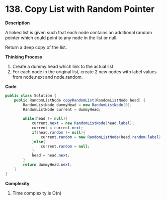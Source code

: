 # 138. Copy List with Random Pointer

**Description**

A linked list is given such that each node contains an additional random pointer which could point to any node in the list or null.

Return a deep copy of the list.

**Thinking Process**

1. Create a dummy head which link to the actual list
2. For each node in the original list, create 2 new nodes with label values from node.next and node.random.

**Code**

```java
public class Solution {
    public RandomListNode copyRandomList(RandomListNode head) {
        RandomListNode dummyHead = new RandomListNode(0);
        RandomListNode current = dummyHead;
        
        while(head != null){
            current.next = new RandomListNode(head.label);
            current = current.next;
            if(head.random != null){
                current.random = new RandomListNode(head.random.label);
            }else{
                current.random = null;
            }
            head = head.next;
        }
        return dummyHead.next;
    }
}
```

**Complexity**

1. Time complexity is O(n)